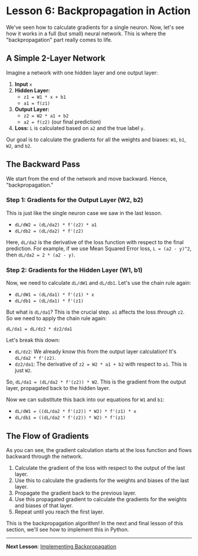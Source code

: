 
# Lesson 6: Backpropagation in Action

We've seen how to calculate gradients for a single neuron. Now, let's see how it works in a full (but small) neural network. This is where the "backpropagation" part really comes to life.

## A Simple 2-Layer Network

Imagine a network with one hidden layer and one output layer:

1.  **Input** `x`
2.  **Hidden Layer:**
    -   `z1 = W1 * x + b1`
    -   `a1 = f(z1)`
3.  **Output Layer:**
    -   `z2 = W2 * a1 + b2`
    -   `a2 = f(z2)` (our final prediction)
4.  **Loss:** `L` is calculated based on `a2` and the true label `y`.

Our goal is to calculate the gradients for all the weights and biases: `W1`, `b1`, `W2`, and `b2`.

## The Backward Pass

We start from the end of the network and move backward. Hence, "backpropagation."

### Step 1: Gradients for the Output Layer (W2, b2)

This is just like the single neuron case we saw in the last lesson.

-   `dL/dW2 = (dL/da2) * f'(z2) * a1`
-   `dL/db2 = (dL/da2) * f'(z2)`

Here, `dL/da2` is the derivative of the loss function with respect to the final prediction. For example, if we use Mean Squared Error loss, `L = (a2 - y)^2`, then `dL/da2 = 2 * (a2 - y)`.

### Step 2: Gradients for the Hidden Layer (W1, b1)

Now, we need to calculate `dL/dW1` and `dL/db1`. Let's use the chain rule again:

-   `dL/dW1 = (dL/da1) * f'(z1) * x`
-   `dL/db1 = (dL/da1) * f'(z1)`

But what is `dL/da1`? This is the crucial step. `a1` affects the loss *through* `z2`. So we need to apply the chain rule again:

`dL/da1 = dL/dz2 * dz2/da1`

Let's break this down:

-   `dL/dz2`: We already know this from the output layer calculation! It's `dL/da2 * f'(z2)`.
-   `dz2/da1`: The derivative of `z2 = W2 * a1 + b2` with respect to `a1`. This is just `W2`.

So, `dL/da1 = (dL/da2 * f'(z2)) * W2`. This is the gradient from the output layer, propagated back to the hidden layer.

Now we can substitute this back into our equations for `W1` and `b1`:

-   `dL/dW1 = ((dL/da2 * f'(z2)) * W2) * f'(z1) * x`
-   `dL/db1 = ((dL/da2 * f'(z2)) * W2) * f'(z1)`

## The Flow of Gradients

As you can see, the gradient calculation starts at the loss function and flows backward through the network.

1.  Calculate the gradient of the loss with respect to the output of the last layer.
2.  Use this to calculate the gradients for the weights and biases of the last layer.
3.  Propagate the gradient back to the previous layer.
4.  Use this propagated gradient to calculate the gradients for the weights and biases of that layer.
5.  Repeat until you reach the first layer.

This is the backpropagation algorithm! In the next and final lesson of this section, we'll see how to implement this in Python.

---

**Next Lesson**: [Implementing Backpropagation](07_implementing_backpropagation.md)
